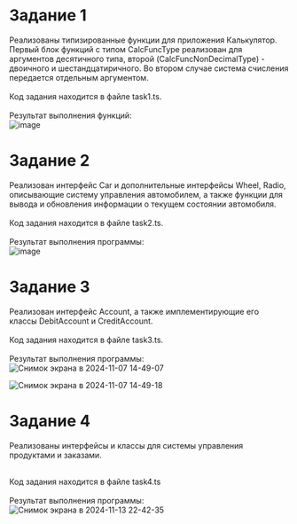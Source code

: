 # Задание 1
Реализованы типизированные функции для приложения Калькулятор.
Первый блок функций с типом CalcFuncType реализован для аргументов десятичного типа, второй (CalcFuncNonDecimalType) - двоичного и шестандцатиричного. Во втором случае система счисления передается отдельным аргументом.</br></br>
Код задания находится в файле task1.ts.</br></br>
Результат выполнения функций:</br>
![image](https://github.com/user-attachments/assets/fcc8444f-e193-45e5-ab9c-38a85b3340ea)

# Задание 2
Реализован интерфейс Car и дополнительные интерфейсы Wheel, Radio, описывающие систему управления автомобилем, а также функции для вывода и обновления информации о текущем состоянии автомобиля.</br></br>
Код задания находится в файле task2.ts.</br></br>
Результат выполнения программы: </br>
![image](https://github.com/user-attachments/assets/353a0fe2-e3ca-426e-a246-6777218668b7)

# Задание 3
Реализован интерфейс Account, а также имплементирующие его классы DebitAccount и CreditAccount.</br></br>
Код задания находится в файле task3.ts.</br></br>
Результат выполнения программы: </br>
![Снимок экрана в 2024-11-07 14-49-07](https://github.com/user-attachments/assets/0fb9c096-3ea0-4299-9af2-29d5ed883ef3)

![Снимок экрана в 2024-11-07 14-49-18](https://github.com/user-attachments/assets/fc3324cd-5709-46e8-937a-084850810a24)

# Задание 4
Реализованы интерфейсы и классы для системы управления продуктами и заказами.</br></br>

Код задания находится в файле task4.ts</br></br>
Результат выполнения программы: </br>
![Снимок экрана в 2024-11-13 22-42-35](https://github.com/user-attachments/assets/377570d7-46de-4a17-87fd-ce4d1b316a35)

